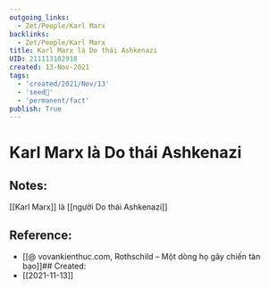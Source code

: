 ```yaml
---
outgoing_links:
  - Zet/People/Karl Marx
backlinks:
  - Zet/People/Karl Marx
title: Karl Marx là Do thái Ashkenazi
UID: 211113102918
created: 13-Nov-2021
tags:
  - 'created/2021/Nov/13'
  - 'seed🥜'
  - 'permanent/fact'
publish: True
---
```

# Karl Marx là Do thái Ashkenazi

## Notes:
[[Karl Marx]] là [[người Do thái Ashkenazi]]

## Reference:
- [[@ vovankienthuc.com, Rothschild – Một dòng họ gây chiến tàn bạo]]## Created:
- [[2021-11-13]]
